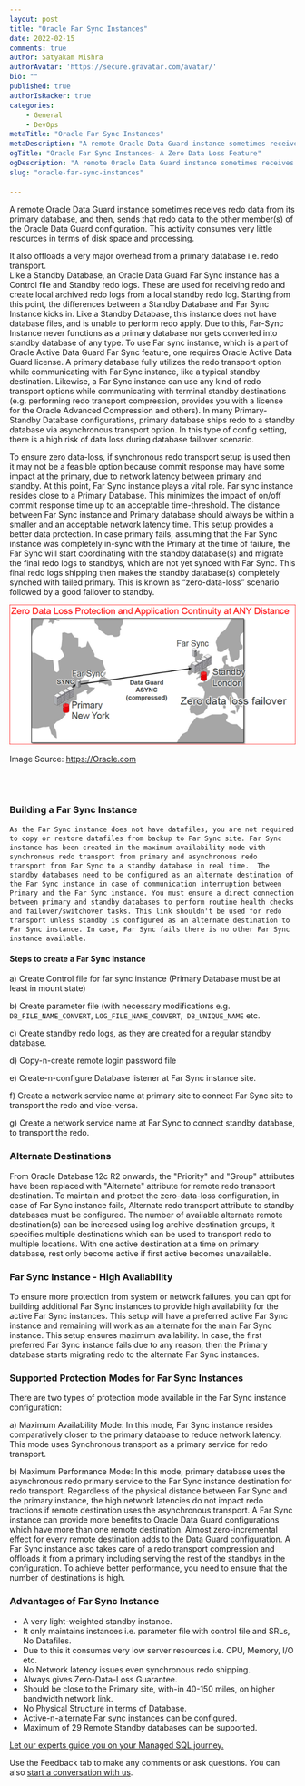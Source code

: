 ```yaml
---
layout: post
title: "Oracle Far Sync Instances"
date: 2022-02-15
comments: true
author: Satyakam Mishra
authorAvatar: 'https://secure.gravatar.com/avatar/'
bio: ""
published: true
authorIsRacker: true
categories:
    - General
    - DevOps
metaTitle: "Oracle Far Sync Instances"
metaDescription: "A remote Oracle Data Guard instance sometimes receives redo data from its primary database, and then, sends that redo data to the other member(s) of the Oracle Data Guard configuration. This activity consumes very little resources in terms of disk space and processing. "
ogTitle: "Oracle Far Sync Instances- A Zero Data Loss Feature"
ogDescription: "A remote Oracle Data Guard instance sometimes receives redo data from its primary database, and then, sends that redo data to the other member(s) of the Oracle Data Guard configuration. This activity consumes very little resources in terms of disk space and processing. "
slug: "oracle-far-sync-instances"

---
```


A remote Oracle Data Guard instance sometimes receives redo data from its primary database, and then, sends that redo data to the other member(s) of the Oracle Data Guard configuration. This activity consumes very little resources in terms of disk space and processing.
<!--more-->

 It also offloads a very major overhead from a primary database i.e. redo transport.   
Like a Standby Database, an Oracle Data Guard Far Sync instance has a Control file and Standby redo logs. These are used for receiving redo and create local archived redo logs from a local standby redo log. Starting from this point, the differences between a Standby Database and Far Sync Instance kicks in. Like a Standby Database, this instance does not have database files, and is unable to perform redo apply. Due to this, Far-Sync Instance never functions  as a primary database nor gets converted into standby database of any type. 
To use Far sync instance, which is a part of Oracle Active Data Guard Far Sync feature, one requires Oracle Active Data Guard license. 
A primary database fully utilizes the redo transport option while communicating with Far Sync instance, like a typical standby destination. Likewise, a Far Sync instance can use any kind of redo transport options while communicating with terminal standby destinations (e.g. performing redo transport compression, provides you with a license for the Oracle Advanced Compression and others).
In many Primary-Standby Database configurations, primary database ships redo to a standby database via asynchronous transport option. In this type of config setting, there is a high risk of data loss during database failover scenario. 

To ensure zero data-loss, if synchronous redo transport setup is used then it may not be a feasible option because commit response may have some impact at the primary, due to network latency between primary and standby.
At this point, Far Sync instance plays a vital role. Far sync instance resides close to a Primary Database. This minimizes the impact of on/off  commit response time up to an acceptable time-threshold. The distance between Far Sync instance and Primary database should always be within a smaller and an acceptable network latency time. This setup provides a better data protection. In case primary fails, assuming that the Far Sync instance was completely in-sync with the Primary at the time of failure, the Far Sync will start coordinating with the standby database(s) and migrate the final redo logs to standbys, which are not yet synced with Far Sync. This final redo logs shipping then makes the standby database(s) completely synched with failed primary. This is known as “zero-data-loss” scenario followed by a good failover to standby.

<img src="Picture2.png" title="" alt="">

Image Source: https://Oracle.com


</br>

</br>

### Building a Far Sync Instance

	As the Far Sync instance does not have datafiles, you are not required to copy or restore datafiles from backup to Far Sync site. Far Sync instance has been created in the maximum availability mode with synchronous redo transport from primary and asynchronous redo transport from Far Sync to a standby database in real time.  The standby databases need to be configured as an alternate destination of the Far Sync instance in case of communication interruption between Primary and the Far Sync instance. You must ensure a direct connection between primary and standby databases to perform routine health checks and failover/switchover tasks. This link shouldn't be used for redo transport unless standby is configured as an alternate destination to Far Sync instance. In case, Far Sync fails there is no other Far Sync instance available.


#### Steps to create a Far Sync Instance

a)	Create Control file for far sync instance (Primary Database must be at least in mount state)

b)	Create parameter file (with necessary modifications e.g. `DB_FILE_NAME_CONVERT`, `LOG_FILE_NAME_CONVERT`,` DB_UNIQUE_NAME` etc.

c)	Create standby redo logs, as they are created for a regular standby database. 

d)	Copy-n-create remote login password file 

e)	Create-n-configure Database listener at Far Sync instance site.

f)	Create a network service name at primary site to connect Far Sync site to transport the redo and vice-versa.

g)	Create a network service name at Far Sync to connect standby database, to transport the redo.

### Alternate Destinations

From Oracle Database 12c R2 onwards, the "Priority" and "Group" attributes have been replaced with "Alternate" attribute for remote redo transport destination. To maintain and protect the zero-data-loss configuration, in case of Far Sync instance fails, Alternate redo transport attribute to standby databases must be configured.
The number of available alternate remote destination(s) can be increased using log archive destination groups, it specifies multiple destinations which can be used to transport redo to multiple locations. With one active destination at a time on primary database, rest only become active if first active becomes unavailable.


### Far Sync Instance - High Availability
To ensure more protection from system or network failures, you can opt for building additional Far Sync instances to provide high availability for the active Far Sync instances. This setup will have a preferred active Far Sync instance and remaining will work as an alternate for the main Far Sync instance. This setup ensures maximum availability.  In case, the first preferred Far Sync instance fails due to any reason, then the Primary database starts migrating redo to the alternate Far Sync instances. 

### Supported Protection Modes for Far Sync Instances  

There are two types of protection mode available in the Far Sync instance configuration:


a)	Maximum Availability Mode: In this mode, Far Sync instance resides comparatively closer to the primary database to reduce network latency. This mode uses Synchronous transport as a primary service for redo transport.


b)	Maximum Performance Mode: In this mode, primary database uses the asynchronous redo primary service to the Far Sync instance destination for redo transport. Regardless of the physical distance between Far Sync and the primary instance, the high network latencies do not impact redo tractions if remote destination uses the asynchronous transport. A Far Sync instance can provide more benefits to Oracle Data Guard configurations which have more than one remote destination. Almost zero-incremental effect for every remote destination adds to the Data Guard configuration. A Far Sync instance also takes care of a redo transport compression and offloads it from a primary including serving the rest of the standbys in the configuration. To achieve better performance, you need to ensure that the number of destinations is high.


### Advantages of Far Sync Instance

-	A very light-weighted standby instance.
-	It only maintains instances i.e. parameter file with control file and SRLs, No Datafiles.
-	Due to this it consumes very low server resources i.e. CPU, Memory, I/O etc.
-	No Network latency issues even synchronous redo shipping.
-	Always gives Zero-Data-Loss Guarantee. 
-	Should be close to the Primary site, with-in 40-150 miles, on higher bandwidth network link.
-	No Physical Structure in terms of Database.
-	Active-n-alternate Far sync instances can be configured. 
-	Maximum of 29 Remote Standby databases can be supported.






<a class="cta red" id="cta" href="https://www.rackspace.com/data/managed-sql">Let our experts guide you on your Managed SQL journey.</a>

Use the Feedback tab to make any comments or ask questions. You can also
[start a conversation with us](https://www.rackspace.com/contact).
